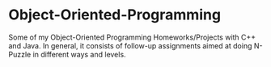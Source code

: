 # Object-Oriented-Programming
Some of my Object-Oriented Programming Homeworks/Projects with C++ and Java. In general, it consists of follow-up assignments aimed at doing N-Puzzle in different ways and levels.
